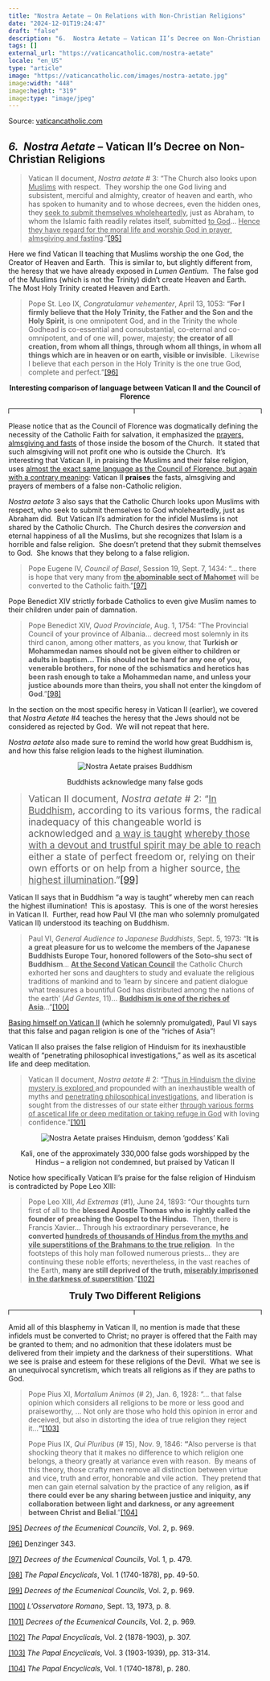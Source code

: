 ```yaml
---
title: "Nostra Aetate – On Relations with Non-Christian Religions"
date: "2024-12-01T19:24:47"
draft: "false"
description: "6.  Nostra Aetate – Vatican II’s Decree on Non-Christian Religions Vatican II document, Nostra aetate # 3: “The Church also looks upon Muslims with respect.  They worship the one [...]"
tags: []
external_url: "https://vaticancatholic.com/nostra-aetate"
locale: "en_US"
type: "article"
image: "https://vaticancatholic.com/images/nostra-aetate.jpg"
image:width: "448"
image:height: "319"
image:type: "image/jpeg"
---
```


Source: [vaticancatholic.com](https://vaticancatholic.com/nostra-aetate)


<h2><strong><em>6.  Nostra Aetate</em></strong><strong> – Vatican II’s Decree on Non-Christian Religions</strong></h2>
<blockquote>
<p>Vatican II document,<em> Nostra aetate</em> # 3: “The Church also looks upon <span style="text-decoration: underline;">Muslims</span> with respect.  They worship the one God living and subsistent, merciful and almighty, creator of heaven and earth, who has spoken to humanity and to whose decrees, even the hidden ones, they <span style="text-decoration: underline;">seek to submit themselves wholeheartedly</span>, just as Abraham, to whom the Islamic faith readily relates itself, submitted <span style="text-decoration: underline;">to God</span>… <span style="text-decoration: underline;">Hence they have regard for the moral life and worship God in prayer, almsgiving and fasting</span>.”<a id="_ednref95" title="" href="#_edn95" name="_ednref95">[95]</a></p>
</blockquote>
<p>Here we find Vatican II teaching that Muslims worship the one God, the Creator of Heaven and Earth.  This is similar to, but slightly different from, the heresy that we have already exposed in <em>Lumen Gentium</em>.  The false god of the Muslims (which is not the Trinity) didn’t create Heaven and Earth.  The Most Holy Trinity created Heaven and Earth.</p>

<blockquote>
<p>Pope St. Leo IX, <em>Congratulamur vehementer</em>, April 13, 1053: “<strong>For I firmly believe that the Holy Trinity, the Father and the Son and the Holy Spirit</strong>, is one omnipotent God, and in the Trinity the whole Godhead is co-essential and consubstantial, co-eternal and co-omnipotent, and of one will, power, majesty; <strong>the creator of all creation, from whom all things, through whom all things, in whom all things which are in heaven or on earth, visible or invisible</strong>.  Likewise I believe that each person in the Holy Trinity is the one true God, complete and perfect.”<a id="_ednref96" title="" href="#_edn96" name="_ednref96">[96]</a></p>
</blockquote>
<p align="center"><strong>Interesting comparison of language between Vatican II and the Council of Florence</strong></p>

<table style="margin-left: auto; margin-right: auto; width: 100%; height: 10px;">
<tbody>
<tr style="height: 74px;">
<td style="border: 1px solid #000000; vertical-align: middle; padding: 5px; height: 10px; text-align: left;" width="319">Vatican II document,<em> Nostra aetate</em> # 3:“The Church also looks upon <span style="text-decoration: underline;">Muslims</span> with respect.  They worship the one God living and subsistent, merciful and almighty, creator of heaven and earth, who has spoken to humanity and to whose decrees, even the hidden ones, they<span style="text-decoration: underline;"> seek to submit themselves wholeheartedly</span>, just as Abraham, to whom the Islamic faith readily relates itself, submitted <span style="text-decoration: underline;">to God</span>…<span style="text-decoration: underline;"> Hence they have regard for the moral life and <strong>worship God in prayer, almsgiving and fasting</strong></span>.”</td>
<td style="border: 1px solid #000000; vertical-align: middle; padding: 5px; height: 10px; text-align: left;" width="319">Pope Eugene IV, <em>Council of Florence</em>, 1441, <strong><em>ex cathedra</em></strong>:<strong>“</strong>The… Church firmly believes, professes and preaches that all those who are outside the Catholic Church, not only pagans but also Jews or heretics and schismatics, cannot share in eternal life and will go into the everlasting fire which was prepared for the Devil and his angels, unless they are joined to the Church before the end of their lives; that the unity of this ecclesiastical body is of such importance that <span style="text-decoration: underline;">only for those who abide in it do the Church’s sacraments contribute to salvation and</span> do <strong><span style="text-decoration: underline;">fasts, almsgiving and other works of piety</span></strong> and practices of the Christian militia produce eternal rewards; and that nobody can be saved, <span style="text-decoration: underline;">no matter how much he has given away in alms</span> and even if he has shed blood in the name of Christ, unless he has persevered in the bosom and unity of the Catholic Church.”<strong> </strong></td>
</tr>
</tbody>
</table>
<p>Please notice that as the Council of Florence was dogmatically defining the necessity of the Catholic Faith for salvation, it emphasized the <span style="text-decoration: underline;">prayers, almsgiving and fasts</span> of those inside the bosom of the Church.  It stated that such almsgiving will not profit one who is outside the Church.  It’s interesting that Vatican II, in praising the Muslims and their false religion, uses <span style="text-decoration: underline;">almost the exact same language as the Council of Florence, but again with a contrary meaning</span>: Vatican II <strong>praises</strong> the fasts, almsgiving and prayers of members of a false non-Catholic religion.</p>
<p><em>Nostra aetate</em> 3 also says that the Catholic Church looks upon Muslims with respect, who seek to submit themselves to God wholeheartedly, just as Abraham did.  But Vatican II’s admiration for the infidel Muslims is not shared by the Catholic Church.  The Church desires the <em>conversion </em>and eternal happiness of all the Muslims, but she recognizes that Islam is a horrible and false religion.  She doesn’t pretend that they submit themselves to God.  She knows that they belong to a false religion.</p>

<blockquote>
<p>Pope Eugene IV, <em>Council of Basel</em>, Session 19, Sept. 7, 1434: “… there is hope that very many from <strong><span style="text-decoration: underline;">the abominable sect of Mahomet</span></strong> will be converted to the Catholic faith.”<a id="_ednref97" title="" href="#_edn97" name="_ednref97">[97]</a></p>
</blockquote>
<p>Pope Benedict XIV strictly forbade Catholics to even give Muslim names to their children under pain of damnation.</p>

<blockquote>
<p>Pope Benedict XIV, <em>Quod Provinciale</em>, Aug. 1, 1754: “The Provincial Council of your province of Albania… decreed most solemnly in its third canon, among other matters, as you know, that <strong>Turkish or Mohammedan names should not be given either to children or adults in baptism… This should not be hard for any one of you, venerable brothers, for none of the schismatics and heretics has been rash enough to take a Mohammedan name, and unless your justice abounds more than theirs, you shall not enter the kingdom of God</strong>.”<a id="_ednref98" title="" href="#_edn98" name="_ednref98">[98]</a></p>
</blockquote>
<p>In the section on the most specific heresy in Vatican II (earlier), we covered that <em>Nostra Aetate</em> #4 teaches the heresy that the Jews should not be considered as rejected by God.  We will not repeat that here.</p>
<p><em>Nostra aetate</em> also made sure to remind the world how great Buddhism is, and how this false religion leads to the highest illumination.</p>
<p align="center"><img decoding="async" src="https://vaticancatholic.com/wp-content/uploads/2014/12/nostra-aetate-buddhism.jpg" alt="Nostra Aetate praises Buddhism" border="0" /></p>
<p align="center">Buddhists acknowledge many false gods</p>

<blockquote>
<p><span style="font-size: 14pt;">Vatican II document, <em>Nostra aetate</em> # 2: “<span style="text-decoration: underline;">In Buddhism</span>, according to its various forms, the radical inadequacy of this changeable world is acknowledged and <span style="text-decoration: underline;">a way is taught</span> <span style="text-decoration: underline;">whereby those with a devout and trustful spirit may be able to reach</span> either a state of perfect freedom or, relying on their own efforts or on help from a higher source, <span style="text-decoration: underline;">the highest illumination</span>.”<a id="_ednref99" title="" href="#_edn99" name="_ednref99">[99]</a></span></p>
</blockquote>
<p>Vatican II says that in Buddhism “a way is taught” whereby men can reach the highest illumination!  This is apostasy.  This is one of the worst heresies in Vatican II.  Further, read how Paul VI (the man who solemnly promulgated Vatican II) understood its teaching on Buddhism.</p>

<blockquote>
<p>Paul VI, <em>General Audience to Japanese Buddhists</em>, Sept. 5, 1973: “<strong>It is a great pleasure for us to welcome the members of the Japanese Buddhists Europe Tour, honored followers of the Soto-shu sect of Buddhism</strong>… <strong><span style="text-decoration: underline;">At the Second Vatican Council</span></strong> the Catholic Church exhorted her sons and daughters to study and evaluate the religious traditions of mankind and to ‘learn by sincere and patient dialogue what treasures a bountiful God has distributed among the nations of the earth’ (<em>Ad Gentes</em>, 11)… <strong><span style="text-decoration: underline;">Buddhism is one of the riches of Asia</span></strong>…”<a id="_ednref100" title="" href="#_edn100" name="_ednref100">[100]</a></p>
</blockquote>
<p><span style="text-decoration: underline;">Basing himself on Vatican II</span> (which he solemnly promulgated), Paul VI says that this false and pagan religion is one of the “riches of Asia”!</p>
<p>Vatican II also praises the false religion of Hinduism for its inexhaustible wealth of “penetrating philosophical investigations,” as well as its ascetical life and deep meditation.</p>

<blockquote>
<p>Vatican II document,<em> Nostra aetate</em> # 2: “<span style="text-decoration: underline;">Thus in Hinduism the divine mystery is explored </span>and propounded with an inexhaustible wealth of myths and <span style="text-decoration: underline;">penetrating philosophical investigations</span>, and liberation is sought from the distresses of our state either <span style="text-decoration: underline;">through various forms of ascetical life or deep meditation or taking refuge in God</span> with loving confidence.”<a id="_ednref101" title="" href="#_edn101" name="_ednref101">[101]</a></p>
</blockquote>
<p align="center"><img decoding="async" src="https://vaticancatholic.com/wp-content/uploads/2014/12/nostra-aetate-hinduism-goddess-kali.jpg" alt="Nostra Aetate praises Hinduism, demon ‘goddess’ Kali" /></p>
<p align="center">Kali, one of the approximately 330,000 false gods worshipped by the Hindus – a religion not condemned, but praised by Vatican II</p>
<p>Notice how specifically Vatican II’s praise for the false religion of Hinduism is contradicted by Pope Leo XIII:</p>

<blockquote>
<p>Pope Leo XIII, <em>Ad Extremas</em> (#1), June 24, 1893: “Our thoughts turn first of all to the <strong>blessed Apostle Thomas who is rightly called the founder of preaching the Gospel to the Hindus</strong>.  Then, there is Francis Xavier… Through his extraordinary perseverance, <strong>he converted <span style="text-decoration: underline;">hundreds of thousands of Hindus from the myths and vile superstitions of the Brahmans to the true religion</span></strong>.  In the footsteps of this holy man followed numerous priests… they are continuing these noble efforts; nevertheless, in the vast reaches of the Earth, <strong>many are still deprived of the truth, <span style="text-decoration: underline;">miserably imprisoned in the darkness of superstition</span></strong>.”<a id="_ednref102" title="" href="#_edn102" name="_ednref102">[102]</a></p>
</blockquote>
<p align="center"><strong><span style="font-size: 14pt;">Truly Two Different Religions</span></strong></p>

<table style="margin-left: auto; margin-right: auto; width: 100%; height: 10px;">
<tbody>
<tr style="height: 74px;">
<td style="border: 1px solid #000000; vertical-align: middle; padding: 5px; height: 10px; text-align: left;" width="319">Pope Leo XIII, <em>Ad Extremas</em> (#1), June 24, 1893: “… Through his extraordinary perseverance, <span style="text-decoration: underline;">he converted hundreds of thousands of Hindus from the <strong>myths and vile superstitions</strong> of the Brahmans to the true religion</span>.  In the footsteps of this holy man followed numerous priests… they are continuing these noble efforts; nevertheless, in the vast reaches of the Earth, <strong>many are still deprived of the truth, miserably imprisoned in the darkness of superstition</strong>.”</td>
<td style="border: 1px solid #000000; vertical-align: middle; padding: 5px; height: 10px; text-align: left;" width="319">Vatican II document,<em> Nostra aetate</em> (# 2): “<span style="text-decoration: underline;">Thus in Hinduism <strong>the divine mystery is explored and propounded with an inexhaustible wealth of myths</strong></span><strong> and <span style="text-decoration: underline;">penetrating philosophical investigations</span></strong>, and liberation is sought from the distresses of our state either <span style="text-decoration: underline;">through various forms of ascetical life or deep meditation or taking refuge in God with loving confidence</span>.”</td>
</tr>
</tbody>
</table>
<p>Amid all of this blasphemy in Vatican II, no mention is made that these infidels must be converted to Christ; no prayer is offered that the Faith may be granted to them; and no admonition that these idolaters must be delivered from their impiety and the darkness of their superstitions.  What we see is praise and esteem for these religions of the Devil.  What we see is an unequivocal syncretism, which treats all religions as if they are paths to God.</p>

<blockquote>
<p>Pope Pius XI, <em>Mortalium Animos</em> (# 2), Jan. 6, 1928: “… that false opinion which considers all religions to be more or less good and praiseworthy, … Not only are those who hold this opinion in error and deceived, but also in distorting the idea of true religion they reject it…<strong>”</strong><a id="_ednref103" title="" href="#_edn103" name="_ednref103">[103]</a></p>
<p>Pope Pius IX, <em>Qui Pluribus</em> (# 15), Nov. 9, 1846: <strong>“</strong>Also perverse is that shocking theory that it makes no difference to which religion one belongs, a theory greatly at variance even with reason.  By means of this theory, those crafty men remove all distinction between virtue and vice, truth and error, honorable and vile action.  They pretend that men can gain eternal salvation by the practice of any religion, <strong>as if there could ever be any sharing between justice and iniquity, any collaboration between light and darkness, or any agreement between Christ and Belial</strong>.”<a id="_ednref104" title="" href="#_edn104" name="_ednref104">[104]</a></p>
</blockquote>

<div class="footnotes">


<div id="edn95">
<p><a id="_edn95" title="" href="#_ednref95" name="_edn95">[95]</a> <em>Decrees of the Ecumenical Councils</em>, Vol. 2, p. 969.</p>

</div>
<div id="edn96">
<p><a id="_edn96" title="" href="#_ednref96" name="_edn96">[96]</a> Denzinger 343.</p>

</div>
<div id="edn97">
<p><a id="_edn97" title="" href="#_ednref97" name="_edn97">[97]</a> <em>Decrees of the Ecumenical Councils</em>, Vol. 1, p. 479.</p>

</div>
<div id="edn98">
<p><a id="_edn98" title="" href="#_ednref98" name="_edn98">[98]</a> <em>The Papal Encyclicals</em>, Vol. 1 (1740-1878), pp. 49-50.</p>

</div>
<div id="edn99">
<p><a id="_edn99" title="" href="#_ednref99" name="_edn99">[99]</a> <em>Decrees of the Ecumenical Councils</em>, Vol. 2, p. 969.</p>

</div>
<div id="edn100">
<p><a id="_edn100" title="" href="#_ednref100" name="_edn100">[100]</a> <em>L’Osservatore Romano</em>, Sept. 13, 1973, p. 8.</p>

</div>
<div id="edn101">
<p><a id="_edn101" title="" href="#_ednref101" name="_edn101">[101]</a> <em>Decrees of the Ecumenical Councils</em>, Vol. 2, p. 969.</p>

</div>
<div id="edn102">
<p><a id="_edn102" title="" href="#_ednref102" name="_edn102">[102]</a> <em>The Papal Encyclicals</em>, Vol. 2 (1878-1903), p. 307.</p>

</div>
<div id="edn103">
<p><a id="_edn103" title="" href="#_ednref103" name="_edn103">[103]</a> <em>The Papal Encyclicals</em>, Vol. 3 (1903-1939), pp. 313-314.</p>

</div>
<div id="edn104">
<p><a id="_edn104" title="" href="#_ednref104" name="_edn104">[104]</a> <em>The Papal Encyclicals</em>, Vol. 1 (1740-1878), p. 280.</p>

</div>
